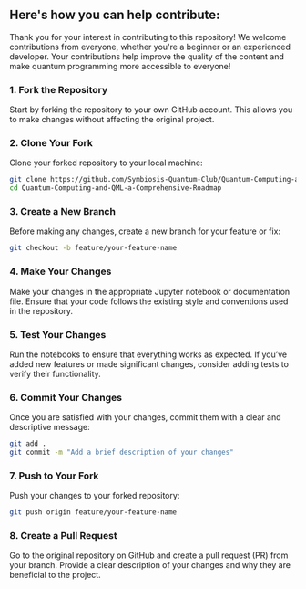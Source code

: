 ## **Here's how you can help contribute:**

Thank you for your interest in contributing to this repository! We welcome contributions from everyone, whether you're a beginner or an experienced developer. Your contributions help improve the quality of the content and make quantum programming more accessible to everyone!


### 1. Fork the Repository
Start by forking the repository to your own GitHub account. This allows you to make changes without affecting the original project.

### 2. Clone Your Fork
Clone your forked repository to your local machine:
```bash
git clone https://github.com/Symbiosis-Quantum-Club/Quantum-Computing-and-QML-a-Comprehensive-Roadmap
cd Quantum-Computing-and-QML-a-Comprehensive-Roadmap
```
### 3. Create a New Branch
Before making any changes, create a new branch for your feature or fix:
```bash
git checkout -b feature/your-feature-name
```

### 4. Make Your Changes
Make your changes in the appropriate Jupyter notebook or documentation file. Ensure that your code follows the existing style and conventions used in the repository.

### 5. Test Your Changes
Run the notebooks to ensure that everything works as expected. If you’ve added new features or made significant changes, consider adding tests to verify their functionality.

### 6. Commit Your Changes
Once you are satisfied with your changes, commit them with a clear and descriptive message:
```bash
git add .
git commit -m "Add a brief description of your changes"
```

### 7. Push to Your Fork
Push your changes to your forked repository:

```bash
git push origin feature/your-feature-name
```

### 8. Create a Pull Request
Go to the original repository on GitHub and create a pull request (PR) from your branch. Provide a clear description of your changes and why they are beneficial to the project.
